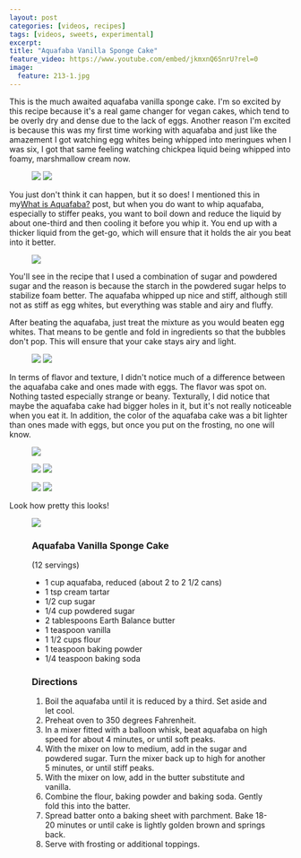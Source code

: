 ```yaml
---
layout: post
categories: [videos, recipes]
tags: [videos, sweets, experimental]
excerpt: 
title: "Aquafaba Vanilla Sponge Cake"
feature_video: https://www.youtube.com/embed/jkmxnQ6SnrU?rel=0
image:
  feature: 213-1.jpg
---
```



This is the much awaited aquafaba vanilla sponge cake.  I'm so excited by this recipe because it's a real game changer for vegan cakes, which tend to be overly dry and dense due to the lack of eggs.  Another reason I'm excited is because this was my first time working with aquafaba and just like the amazement I got watching egg whites being whipped into meringues when I was six, I got that same feeling watching chickpea liquid being whipped into foamy, marshmallow cream now.

<figure class="half">
<img src="/images/213-3.jpg">
<img src="/images/213-7.jpg">
</figure>

You just don't think it can happen, but it so does! I mentioned this in my[What is Aquafaba?](http://eastmeetskitchen.com/videos/blog/what-is-aquafaba/) post, but when you do want to whip aquafaba, especially to stiffer peaks, you want to boil down and reduce the liquid by about one-third and then cooling it before you whip it. You end up with a thicker liquid from the get-go, which will ensure that it holds the air you beat into it better.


<figure>
    <img src="/images/213-2.jpg">
</figure>

You'll see in the recipe that I used a combination of sugar and powdered sugar and the reason is because the starch in the powdered sugar helps to stabilize foam better.  The aquafaba whipped up nice and stiff, although still not as stiff as egg whites, but everything was stable and airy and fluffy.

After beating the aquafaba, just treat the mixture as you would beaten egg whites.  That means to be gentle and fold in ingredients so that the bubbles don't pop.  This will ensure that your cake stays airy and light.

<figure class="half">
<img src="/images/213-11.jpg">
<img src="/images/213-15.jpg">
</figure>

In terms of flavor and texture, I didn't notice much of a difference between the aquafaba cake and ones made with eggs.  The flavor was spot on.  Nothing tasted especially strange or beany.  Texturally, I did notice that maybe the aquafaba cake had bigger holes in it, but it's not really noticeable when you eat it.  In addition, the color of the aquafaba cake was a bit lighter than ones made with eggs, but once you put on the frosting, no one will know.

<figure>
    <img src="/images/213-4.jpg">
</figure>

<figure class="half">
<img src="/images/213-5.jpg">
<img src="/images/213-6.jpg">
</figure>

<figure class="half">
<img src="/images/213-8.jpg">
<img src="/images/213-13.jpg">
</figure>

Look how pretty this looks!

<figure>
    <img src="/images/213-14.jpg">
</figure>

<figure class="ingredients" markdown="1">

### Aquafaba Vanilla Sponge Cake
(12 servings)

- 1 cup aquafaba, reduced (about 2 to 2 1/2 cans)
- 1 tsp cream tartar
- 1/2 cup sugar
- 1/4 cup powdered sugar
- 2 tablespoons Earth Balance butter
- 1 teaspoon vanilla
- 1 1/2 cups flour
- 1 teaspoon baking powder
- 1/4 teaspoon baking soda

</figure>
<figure class="directions" markdown="1">

### Directions

1. Boil the aquafaba until it is reduced by a third.  Set aside and let cool.
2. Preheat oven to 350 degrees Fahrenheit.
3. In a mixer fitted with a balloon whisk, beat aquafaba on high speed for about 4 minutes, or until soft peaks.
4. With the mixer on low to medium, add in the sugar and powdered sugar.  Turn the mixer back up to high for another 5 minutes, or until stiff peaks.
5. With the mixer on low, add in the butter substitute and vanilla.
6. Combine the flour, baking powder and baking soda.  Gently fold this into the batter.
7. Spread batter onto a baking sheet with parchment.  Bake 18-20 minutes or until cake is lightly golden brown and springs back.
8. Serve with frosting or additional toppings. 

</figure>


